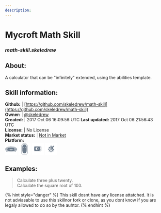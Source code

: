 ```yaml
---    
description:   
---    
```

# Mycroft Math Skill  
### _math-skill.skeledrew_  
## About:  
A calculator that can be "infinitely" extended, using the abilities template.

## Skill information:  
**Github:** | [https://github.com/skeledrew/math-skill](https://github.com/skeledrew/math-skill)  
**Owner:** | [@skeledrew](https://github.com/skeledrew)  
**Created:** | 2017 Oct 06 16:09:56 UTC  **Last updated:** 2017 Oct 06 21:56:43 UTC  
**License:** | No License  
**Market status:** | [Not in Market](https://market.mycroft.ai/skill/)  
**Platform:**  
 ![](../.gitbook/assets/mark-1-icon.png)  ![](../.gitbook/assets/mark-2-icon.png)  ![](../.gitbook/assets/picroft-icon.png)  ![](../.gitbook/assets/kde.png)   
## Examples:  
> Calculate three plus twenty.  
> Calculate the square root of 100.  
  
{% hint style="danger" %}
This skill dosnt have any license attatched. It is not adviasable to use this skillnor fork or clone, as you dont know if you are legaly allowed to do so by the auhtor.
{% endhint %}

